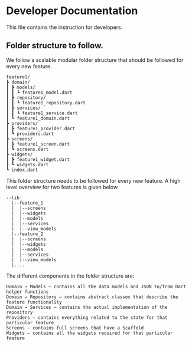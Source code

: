 # Developer Documentation

This file contains the instruction for developers. 

## Folder structure to follow. 

We follow a scalable modular folder structure that should be followed for every new feature. 

```
feature1/
┣ domain/
┃ ┣ models/
┃ ┃ ┗ feature1_model.dart
┃ ┣ repository/
┃ ┃ ┗ feature1_repository.dart
┃ ┣ services/
┃ ┃ ┗ feature1_service.dart
┃ ┗ feature1_domain.dart
┣ providers/
┃ ┣ feature1_provider.dart
┃ ┗ providers.dart
┣ screens/
┃ ┣ feature1_screen.dart
┃ ┗ screens.dart
┣ widgets/
┃ ┣ feature1_widget.dart
┃ ┗ widgets.dart
┗ index.dart
```

This folder structure needs to be followed for every new feature. A high level overview for two features is given below

```
--lib
  |--feature_1
  |  |--screens
  |  |--widgets
  |  |--models
  |  |--services
  |  |--view_models
  |--feature_2
  |  |--screens
  |  |--widgets
  |  |--models
  |  |--services
  |  |--view_models
  |....
```

The different components in the folder structure are:

    Domain → Models — contains all the data models and JSON to/from Dart helper functions
    Domain → Repository — contains abstract classes that describe the feature functionality
    Domain → Services — contains the actual implementation of the repository
    Providers — contains everything related to the state for that particular feature
    Screens — contains full screens that have a Scaffold
    Widgets — contains all the widgets required for that particular feature


